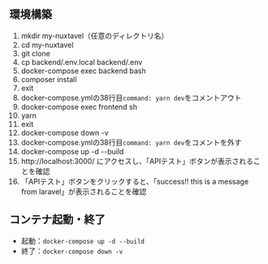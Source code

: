 ## 環境構築
1. mkdir my-nuxtavel（任意のディレクトリ名）
2. cd my-nuxtavel
3. git clone 
4. cp backend/.env.local backend/.env
5. docker-compose exec backend bash
6. composer install
7. exit
8. docker-compose.ymlの38行目`command: yarn dev`をコメントアウト
9. docker-compose exec frontend sh
10. yarn
11. exit
12. docker-compose down -v
13. docker-compose.ymlの38行目`command: yarn dev`をコメントを外す
14. docker-compose up -d --build
15. http://localhost:3000/ にアクセスし、「APIテスト」ボタンが表示されることを確認
16. 「APIテスト」ボタンをクリックすると、「success!! this is a message from laravel」が表示されることを確認

## コンテナ起動・終了
- 起動：`docker-compose up -d --build`
- 終了：`docker-compose down -v`